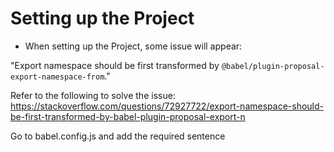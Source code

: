 # Setting up the Project

- When setting up the Project, some issue will appear:

"Export namespace should be first transformed by `@babel/plugin-proposal-export-namespace-from`."

Refer to the following to solve the issue: https://stackoverflow.com/questions/72927722/export-namespace-should-be-first-transformed-by-babel-plugin-proposal-export-n

Go to babel.config.js and add the required sentence
